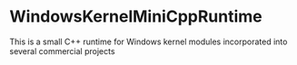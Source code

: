 # WindowsKernelMiniCppRuntime
This is a small C++ runtime for Windows kernel modules incorporated into several commercial projects
